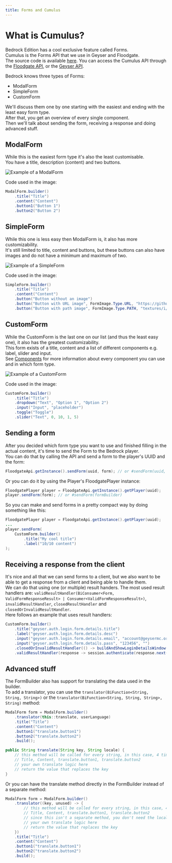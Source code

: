 ```yaml
---
title: Forms and Cumulus
---
```


# What is Cumulus?

Bedrock Edition has a cool exclusive feature called Forms.<br>
Cumulus is the Forms API that we use in Geyser and Floodgate.<br>
The source code is available [here](https://github.com/GeyserMC/Cumulus). You can access the Cumulus API through the [Floodgate API](/floodgate/api/), or the [Geyser API](/geyser/api).

Bedrock knows three types of Forms:
* ModalForm
* SimpleForm
* CustomForm

We'll discuss them one by one starting with the easiest and ending with the least easy form type.<br>
After that, you get an overview of every single component.<br>
Then we'll talk about sending the form, receiving a response and doing advanced stuff.<br>

## ModalForm

While this is the easiest form type it's also the least customisable.<br>
You have a title, description (content) and two buttons.

![Example of a ModalForm](https://i.imgur.com/kMpMgOh.png)

Code used in the image:

```java
ModalForm.builder()
    .title("Title")
    .content("Content")
    .button1("Button 1")
    .button2("Button 2")
```

## SimpleForm

While this one is less easy then ModalForm is, it also has more customizability.<br>
It's still limited to title, content and buttons, but these buttons can also have images and do not have a minimum and maximum of two.

![Example of a SimpleForm](https://i.imgur.com/3rj2OQ2.png)

Code used in the image:
```java
SimpleForm.builder()
    .title("Title")
    .content("Content")
    .button("Button without an image")
    .button("Button with URL image", FormImage.Type.URL, "https://github.com/GeyserMC.png?size=200")
    .button("Button with path image", FormImage.Type.PATH, "textures/i/glyph_world_template.png")
```

## CustomForm

While the CustomForm is the last one on our list (and thus the least easy one), it also has the greatest customizability.<br>
This form exists of a title, content and a list of different components e.g. label, slider and input.<br>
See [Components](#components) for more information about every component you can use and in which form type.

![Example of a CustomForm](https://i.imgur.com/zHgxELm.png)

Code used in the image:

```java
CustomForm.builder()
    .title("Title")
    .dropdown("Text", "Option 1", "Option 2")
    .input("Input", "placeholder")
    .toggle("Toggle")
    .slider("Text", 0, 10, 1, 5)
```

## Sending a form

After you decided which form type you want to use and finished filling in the actual content, it's time to send the Form to the Bedrock player.<br>
You can do that by calling the API and send a form to the player's UUID and the form:
```java
FloodgateApi.getInstance().sendForm(uuid, form); // or #sendForm(uuid, formBuilder)
```
Or you can do it by using the Player's FloodgatePlayer instance:
```java
FloodgatePlayer player = FloodgateApi.getInstance().getPlayer(uuid);
player.sendForm(form); // or #sendForm(formBuilder)
```
So you can make and send forms in a pretty compact way by doing something like this:
```java
FloodgatePlayer player = FloodgateApi.getInstance().getPlayer(uuid);
...
player.sendForm(
    CustomForm.builder()
        .title("My cool title")
        .label("10/10 content")
);
```

## Receiving a response from the client

It's nice and all that we can send forms to a client, but we also want to be able to get a response from a client and being able to handle them.<br>
We can do that using one (or multiple) result handers. The most used result handlers are: `validResultHandler(BiConsumer<Form, ValidFormResponseResult> | Consumer<ValidFormResponseResult>)`, `invalidResultHandler`, `closedResultHandler` and `closedOrInvalidResultHandler`.<br>
Here follows an example that uses result handlers:
```java
CustomForm.builder()
    .title("geyser.auth.login.form.details.title")
    .label("geyser.auth.login.form.details.desc")
    .input("geyser.auth.login.form.details.email", "account@geysermc.org", "")
    .input("geyser.auth.login.form.details.pass", "123456", "")
    .closedOrInvalidResultHandler(() -> buildAndShowLoginDetailsWindow(session))
    .validResultHandler(response -> session.authenticate(response.next(), response.next())));
```

## Advanced stuff

The FormBuilder also has support for translating the data used in the builder.<br>
To add a translator, you can use the `translator(BiFunction<String, String, String>)` or the `translator(BiFunction<String, String, String>, String)` method:
```java
ModalForm form = ModalForm.builder()
    .translator(this::translate, userLanguage)
    .title("Title")
    .content("Content")
    .button1("translate.button1")
    .button2("translate.button2")
    .build();

public String translate(String key, String locale) {
    // this method will be called for every string, in this case, 4 times:
    // Title, Content, translate.button1, translate.button2
    // your own translate logic here
    // return the value that replaces the key
}
```
Or you can have the translate method directly in the FormBuilder instead of a separate method:
```java
ModalForm form = ModalForm.builder()
    .translator((key, unused) -> {
        // this method will be called for every string, in this case, 4 times:
        // Title, Content, translate.button1, translate.button2
        // since this isn't a separate method, you don't need the locale argument, so it's unused.
        // your own translate logic here
        // return the value that replaces the key
    })
    .title("Title")
    .content("Content")
    .button1("translate.button1")
    .button2("translate.button2")
    .build();
```
